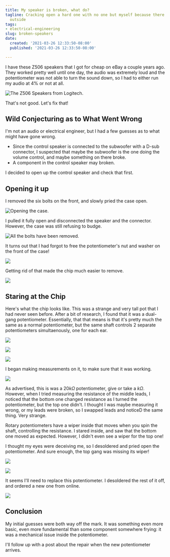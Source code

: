 ```yaml
---
title: My speaker is broken, what do?
tagline: Cracking open a hard one with no one but myself because there's a pandemic
  outside
tags:
- electrical-engineering
slug: broken-speakers
date:
  created: '2021-03-26 12:33:50-08:00'
  published: '2021-03-26 12:33:50-08:00'

---
```


I have these Z506 speakers that I got for cheap on eBay a couple years ago. They
worked pretty well until one day, the audio was extremely loud and the
potentiometer was not able to turn the sound down, so I had to either run my
audio at 4% or not at all.

![The Z506 Speakers from Logitech.](https://s3.us-west-000.backblazeb2.com/nyaabucket/7d3c977f17798c4f5b5c2409ba789f753d78b3bf51b003b2b75bbbcfae5fda8f/z506.jpg)

That's not good. Let's fix that!

## Wild Conjecturing as to What Went Wrong

I'm not an audio or electrical engineer, but I had a few guesses as to what
might have gone wrong.

- Since the control speaker is connected to the subwoofer with a D-sub
  connector, I suspected that maybe the subwoofer is the one doing the volume
  control, and maybe something on there broke.
- A component in the control speaker may broken.

I decided to open up the control speaker and check that first.

## Opening it up

I removed the six bolts on the front, and slowly pried the case open.

![Opening the case.](https://s3.us-west-000.backblazeb2.com/nyaabucket/9a2bb45719743ba018ad213301b4ba309fec897f75b158bbc9e423e689829b8a/010-open-back.jpg)

I pulled it fully open and disconnected the speaker and the connector. However,
the case was still refusing to budge.

![All the bolts have been removed.](https://s3.us-west-000.backblazeb2.com/nyaabucket/008f7bf2c38ff75dbd434da1e4b3fbc7edc444ba125b94c99e456d780a9cca6a/020-removed-bolts.jpg)

It turns out that I had forgot to free the potentiometer's nut and washer on the
front of the case!

![](https://s3.us-west-000.backblazeb2.com/nyaabucket/bd34e6b1cacc1df91e92a42041f4e25eae1021f6149ce4bb5fd5187335c92867/030-pot-stuck.jpg)

Getting rid of that made the chip much easier to remove.

![](https://s3.us-west-000.backblazeb2.com/nyaabucket/3a91454809f27e193887f7b5274de04b43ea40b943bb99ed6bd8f45b1b8da160/040-rm-pot-washers.jpg)

## Staring at the Chip

Here's what the chip looks like. This was a strange and very tall pot that I had
never seen before. After a bit of research, I found that it was a dual-gang
potentiometer. Essentially, that that means is that it's pretty much the same as
a normal potentiometer, but the same shaft controls 2 separate potentiometers
simultaenously, one for each ear.

![](https://s3.us-west-000.backblazeb2.com/nyaabucket/c8f410ab5da9be3c5d7fbd1c02ea4e2d0603e13310d15181ce33efb8ad5a8599/060-chip-top.jpg)

![](https://s3.us-west-000.backblazeb2.com/nyaabucket/6f8a05cd2b80b2718d951b93ec33eb1b244a9a042398c69e8c7458ee05ac9d05/060-chip-side.jpg)

![](https://s3.us-west-000.backblazeb2.com/nyaabucket/922b479d6c60895f594261d03051ff25e53c28217b365be9da6e814a937db262/060-chip-bottom.jpg)

I began making measurements on it, to make sure that it was working.

![](https://s3.us-west-000.backblazeb2.com/nyaabucket/7558d153955e447dad043d6187a22adcfc67a1b3237f498b975526ecdc140f7f/070-measurement.jpg)

As advertised, this is was a $20k\Omega$ potentiometer, give or take a
$k\Omega$. However, when I tried measuring the resistance of the middle leads, I
noticed that the bottom one changed resistance as I turned the potentiometer,
but the top one didn't. I thought I was maybe measuring it wrong, or my leads
were broken, so I swapped leads and noticeD the same thing. Very strange.

Rotary potentiometers have a wiper inside that moves when you spin the shaft,
controlling the resistance. I stared inside, and saw that the bottom one moved
as expected. However, I didn't even see a wiper for the top one!

I thought my eyes were deceiving me, so I desoldered and pried open the
potentiometer. And sure enough, the top gang was missing its wiper!

![](https://s3.us-west-000.backblazeb2.com/nyaabucket/43dd1c0daff59f88267922cf421f0ac8d81fe54d2fcafc95a89830ada82beb0e/090-pot-top.jpg)

![](https://s3.us-west-000.backblazeb2.com/nyaabucket/22df33c5f6e5864a2f903b7392d6b662ede9a6e8440a25d25385fd6bd0731e09/080-pot-open.jpg)

It seems I'll need to replace this potentiometer. I desoldered the rest of it
off, and ordered a new one from online.

![](https://s3.us-west-000.backblazeb2.com/nyaabucket/0c0a8f0399e188b0f70301e4b6a27749e3ff776c231fcd87ee316f9701a7191d/100-remove-pot.jpg)

## Conclusion

My initial guesses were both way off the mark. It was something even more basic,
even more fundamental than some component somewhere frying: it was a mechanical
issue inside the potentiometer.

I'll follow up with a post about the repair when the new potentiometer arrives.